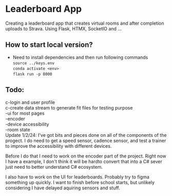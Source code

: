 # Leaderboard App
Creating a leaderboard app that creates virtual rooms and after completion uploads to Strava.
Using Flask, HTMX, SocketIO and  ...

## How to start local version?   
- Need to install dependencies and then run following commands   
```source ../keys.env```   
```conda activate <env>```   
```flask run -p 8000```

## Todo:
c-login and user profile  
c-create data stream to generate fit files for testing purpose   
-ui for most pages   
-encoder   
-device accessibility   
-room state   
Update 1/2/24:
I've got bits and pieces done on all of the components of the progect. I do need to get a speed sensor, cadence sensor, and test a trainer to improve the accessibility with different devices.   

Before I do that I need to work on the encoder part of the project. Right now I have a example, I don't think it will be hardto convert that into a C# sever just need to better understand C# ecosystem.   

I also have to work on the UI for leaderboards. Probably try to figma something up quickly. I want to finish before school starts, but unlikely considering I have delayed aquiring sensors and stuff.   
